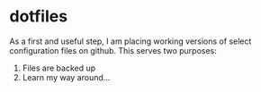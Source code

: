 dotfiles
========
As a first and useful step, I am placing working versions of select configuration files on github. This serves two purposes:
	
1. Files are backed up 
2. Learn my way around...
